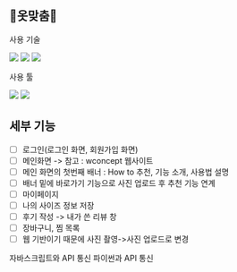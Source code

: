 <h2>👗옷맞춤👗</h2>

사용 기술

<img src="https://img.shields.io/badge/Spring-6DB33F?style=for-the-badge&logo=Spring&logoColor=white">
<img src="https://img.shields.io/badge/Spring Boot-6DB33F?style=for-the-badge&logo=Spring Boot&logoColor=white">
<img src="https://img.shields.io/badge/MySQL-4479A1?style=for-the-badge&logo=MySQL&logoColor=white">

사용 툴

<img src="https://img.shields.io/badge/IntelliJ-000000?style=for-the-badge&logo=IntelliJ&logoColor=white">
<img src="https://img.shields.io/badge/Eclipse IDE-2C2255?style=for-the-badge&logo=Eclipse IDE&logoColor=white">

<h2>세부 기능</h2>

- [ ] 로그인(로그인 화면, 회원가입 화면)
- [ ] 메인화면 -> 참고 : wconcept 웹사이트
- [ ] 메인 화면의 첫번째 배너 : How to 추천, 기능 소개, 사용법 설명
- [ ] 배너 밑에 바로가기 기능으로 사진 업로드 후 추천 기능 연계
- [ ] 마이페이지
- [ ] 나의 사이즈 정보 저장
- [ ] 후기 작성 -> 내가 쓴 리뷰 창
- [ ] 장바구니, 찜 목록
- [ ] 웹 기반이기 때문에 사진 촬영->사진 업로드로 변경

자바스크립트와 API 통신
파이썬과 API 통신
